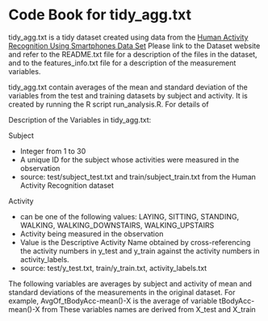 # Code Book for tidy_agg.txt

tidy_agg.txt is a tidy dataset created using data from the [Human Activity Recognition Using Smartphones Data Set](http://archive.ics.uci.edu/ml/datasets/Human+Activity+Recognition+Using+Smartphones)
Please link to the Dataset website and refer to the README.txt file for a description of the files in the dataset, and to the features_info.txt file for a description of the measurement variables.

tidy_agg.txt contain averages of the mean and standard deviation of the variables from the test and training datasets by subject and activity.
It is created by running the R script run_analysis.R.
For details of 


Description of the Variables in tidy_agg.txt:

Subject
+ Integer from 1 to 30
+ A unique ID for the subject whose activities were measured in the observation
+ source:  test/subject_test.txt and train/subject_train.txt from the Human Activity Recognition dataset

Activity
+ can be one of the following values: LAYING, SITTING, STANDING, WALKING, WALKING_DOWNSTAIRS, WALKING_UPSTAIRS
+ Activity being measured in the observation
+ Value is the Descriptive Activity Name obtained by cross-referencing the activity numbers in y_test and y_train against the activity numbers in activity_labels.
+ source: test/y_test.txt, train/y_train.txt, activity_labels.txt

The following variables are averages by subject and activity of mean and standard deviations of the measurements in the original dataset.
For example, AvgOf_tBodyAcc-mean()-X is the average of variable tBodyAcc-mean()-X from 
These variables names are derived from X_test and X_train
